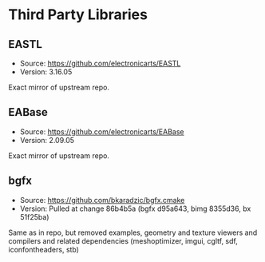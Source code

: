 # Third Party Libraries

## EASTL

- Source: https://github.com/electronicarts/EASTL
- Version: 3.16.05

Exact mirror of upstream repo.

## EABase

- Source: https://github.com/electronicarts/EABase 
- Version: 2.09.05

Exact mirror of upstream repo.

## bgfx

- Source: https://github.com/bkaradzic/bgfx.cmake
- Version: Pulled at change 86b4b5a (bgfx d95a643, bimg 8355d36, bx 51f25ba)

Same as in repo, but removed examples, geometry and texture viewers and compilers and related dependencies (meshoptimizer, imgui, cgltf, sdf, iconfontheaders, stb)